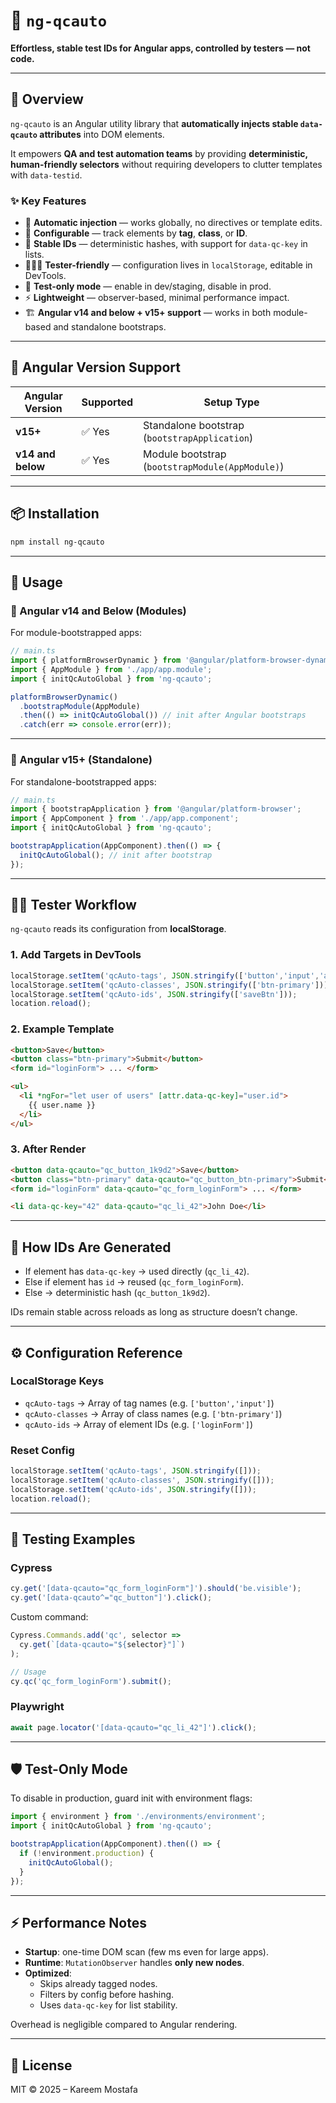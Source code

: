# 📘 `ng-qcauto`

**Effortless, stable test IDs for Angular apps, controlled by testers — not code.**

---

## 🌟 Overview
`ng-qcauto` is an Angular utility library that **automatically injects stable `data-qcauto` attributes** into DOM elements.  

It empowers **QA and test automation teams** by providing **deterministic, human-friendly selectors** without requiring developers to clutter templates with `data-testid`.  

### ✨ Key Features
- 🔄 **Automatic injection** — works globally, no directives or template edits.  
- 🎯 **Configurable** — track elements by **tag**, **class**, or **ID**.  
- 🔑 **Stable IDs** — deterministic hashes, with support for `data-qc-key` in lists.  
- 🧑‍🤝‍🧑 **Tester-friendly** — configuration lives in `localStorage`, editable in DevTools.  
- 🚦 **Test-only mode** — enable in dev/staging, disable in prod.  
- ⚡ **Lightweight** — observer-based, minimal performance impact.  
- 🏗 **Angular v14 and below + v15+ support** — works in both module-based and standalone bootstraps.  

---

## 📐 Angular Version Support

| Angular Version | Supported | Setup Type |
|-----------------|-----------|------------|
| **v15+**        | ✅ Yes    | Standalone bootstrap (`bootstrapApplication`) |
| **v14 and below** | ✅ Yes | Module bootstrap (`bootstrapModule(AppModule)`) |

---

## 📦 Installation

```bash
npm install ng-qcauto
```

---

## 🚀 Usage

### 🔹 Angular v14 and Below (Modules)
For module-bootstrapped apps:

```ts
// main.ts
import { platformBrowserDynamic } from '@angular/platform-browser-dynamic';
import { AppModule } from './app/app.module';
import { initQcAutoGlobal } from 'ng-qcauto';

platformBrowserDynamic()
  .bootstrapModule(AppModule)
  .then(() => initQcAutoGlobal()) // init after Angular bootstraps
  .catch(err => console.error(err));
```

---

### 🔹 Angular v15+ (Standalone)
For standalone-bootstrapped apps:

```ts
// main.ts
import { bootstrapApplication } from '@angular/platform-browser';
import { AppComponent } from './app/app.component';
import { initQcAutoGlobal } from 'ng-qcauto';

bootstrapApplication(AppComponent).then(() => {
  initQcAutoGlobal(); // init after bootstrap
});
```

---

## 🧑‍💻 Tester Workflow

`ng-qcauto` reads its configuration from **localStorage**.  

### 1. Add Targets in DevTools
```js
localStorage.setItem('qcAuto-tags', JSON.stringify(['button','input','a']));
localStorage.setItem('qcAuto-classes', JSON.stringify(['btn-primary']));
localStorage.setItem('qcAuto-ids', JSON.stringify(['saveBtn']));
location.reload();
```

### 2. Example Template
```html
<button>Save</button>
<button class="btn-primary">Submit</button>
<form id="loginForm"> ... </form>

<ul>
  <li *ngFor="let user of users" [attr.data-qc-key]="user.id">
    {{ user.name }}
  </li>
</ul>
```

### 3. After Render
```html
<button data-qcauto="qc_button_1k9d2">Save</button>
<button class="btn-primary" data-qcauto="qc_button_btn-primary">Submit</button>
<form id="loginForm" data-qcauto="qc_form_loginForm"> ... </form>

<li data-qc-key="42" data-qcauto="qc_li_42">John Doe</li>
```

---

## 🔎 How IDs Are Generated
- If element has `data-qc-key` → used directly (`qc_li_42`).  
- Else if element has `id` → reused (`qc_form_loginForm`).  
- Else → deterministic hash (`qc_button_1k9d2`).  

IDs remain stable across reloads as long as structure doesn’t change.

---

## ⚙️ Configuration Reference

### LocalStorage Keys
- `qcAuto-tags` → Array of tag names (e.g. `['button','input']`)  
- `qcAuto-classes` → Array of class names (e.g. `['btn-primary']`)  
- `qcAuto-ids` → Array of element IDs (e.g. `['loginForm']`)  

### Reset Config
```js
localStorage.setItem('qcAuto-tags', JSON.stringify([]));
localStorage.setItem('qcAuto-classes', JSON.stringify([]));
localStorage.setItem('qcAuto-ids', JSON.stringify([]));
location.reload();
```

---

## 🧪 Testing Examples

### Cypress
```js
cy.get('[data-qcauto="qc_form_loginForm"]').should('be.visible');
cy.get('[data-qcauto^="qc_button"]').click();
```

Custom command:
```js
Cypress.Commands.add('qc', selector =>
  cy.get(`[data-qcauto="${selector}"]`)
);

// Usage
cy.qc('qc_form_loginForm').submit();
```

### Playwright
```ts
await page.locator('[data-qcauto="qc_li_42"]').click();
```

---

## 🛡 Test-Only Mode

To disable in production, guard init with environment flags:

```ts
import { environment } from './environments/environment';
import { initQcAutoGlobal } from 'ng-qcauto';

bootstrapApplication(AppComponent).then(() => {
  if (!environment.production) {
    initQcAutoGlobal();
  }
});
```

---

## ⚡ Performance Notes
- **Startup**: one-time DOM scan (few ms even for large apps).  
- **Runtime**: `MutationObserver` handles **only new nodes**.  
- **Optimized**:
  - Skips already tagged nodes.  
  - Filters by config before hashing.  
  - Uses `data-qc-key` for list stability.  

Overhead is negligible compared to Angular rendering.

---

## 📜 License
MIT © 2025 – Kareem Mostafa  
